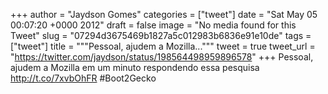 
+++
author = "Jaydson Gomes"
categories = ["tweet"]
date = "Sat May 05 00:07:20 +0000 2012"
draft = false
image = "No media found for this Tweet"
slug = "07294d3675469b1827a5c012983b6836e91e10de"
tags = ["tweet"]
title = """Pessoal, ajudem a Mozilla..."""
tweet = true
tweet_url = "https://twitter.com/jaydson/status/198564498959896578"
+++
Pessoal, ajudem a Mozilla em um minuto respondendo essa pesquisa http://t.co/7xvbOhFR #Boot2Gecko
